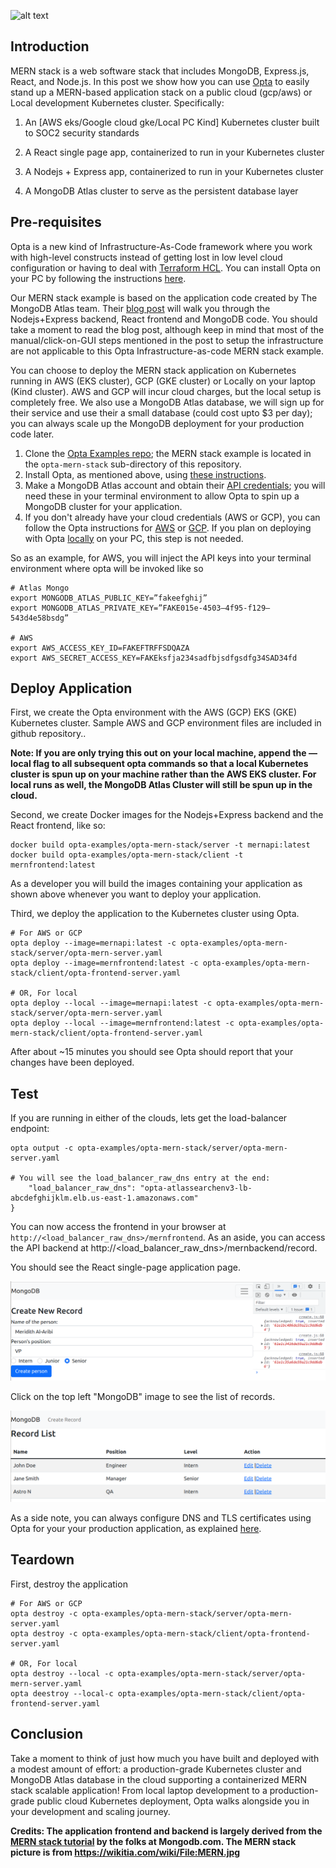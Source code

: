 ![alt text](MERN.jpb "MERN Stack MongoDB, Express, React, Node.js")
## Introduction

MERN stack is a web software stack that includes MongoDB, Express.js, React, and Node.js. In this post we show how you can use [Opta](https://docs.opta.dev/) to easily stand up a MERN-based application stack on a public cloud (gcp/aws) or Local development Kubernetes cluster. Specifically:

1. An [AWS eks/Google cloud gke/Local PC Kind] Kubernetes cluster built to SOC2 security standards

2. A React single page app, containerized to run in your Kubernetes cluster

3. A Nodejs + Express app, containerized to run in your Kubernetes cluster

4. A MongoDB Atlas cluster to serve as the persistent database layer


## Pre-requisites

Opta is a new kind of Infrastructure-As-Code framework where you work with high-level constructs instead of getting lost in low level cloud configuration or having to deal with [Terraform HCL](https://blog.runx.dev/my-pet-peeves-with-terraform-f9bb37d94950). You can install Opta on your PC by following the instructions [here](https://docs.opta.dev/installation/).

Our MERN stack example is based on the application code created by The MongoDB Atlas team. Their [blog post](https://www.mongodb.com/languages/mern-stack-tutorial) will walk you through the Nodejs+Express backend, React frontend and MongoDB code. You should take a moment to read the blog post, although keep in mind that most of the manual/click-on-GUI steps mentioned in the post to setup the infrastructure are not applicable to this Opta Infrastructure-as-code MERN stack example.

You can choose to deploy the MERN stack application on Kubernetes running in AWS (EKS cluster), GCP (GKE cluster) or Locally on your laptop (Kind cluster). AWS and GCP will incur cloud charges, but the local setup is completely free. We also use a MongoDB Atlas database, we will sign up for their service and use their a small database (could cost upto $3 per day); you can always scale up the MongoDB deployment for your production code later.


1. Clone the [Opta Examples repo](https://github.com/run-x/opta-examples); the MERN stack example is located in the `opta-mern-stack` sub-directory of this repository.
2. Install Opta, as mentioned above, using [these instructions](https://docs.opta.dev/installation/).
3. Make a MongoDB Atlas account and obtain their [API credentials](https://docs.atlas.mongodb.com/tutorial/manage-programmatic-access?utm_source=runx_opta&utm_campaign=pla&utm_medium=referral); you will need these in your terminal environment to allow Opta to spin up a MongoDB cluster for your application.
4. If you don't already have your cloud credentials (AWS or GCP), you can follow the Opta instructions for [AWS](https://docs.opta.dev/getting-started/aws/) or [GCP](https://docs.opta.dev/getting-started/gcp/). If you plan on deploying with Opta [locally](https://docs.opta.dev/getting-started/local/) on your PC, this step is not needed.

So as an example, for AWS, you will inject the API keys into your terminal environment where opta will be invoked like so

```
# Atlas Mongo
export MONGODB_ATLAS_PUBLIC_KEY=”fakeefghij”
export MONGODB_ATLAS_PRIVATE_KEY=”FAKE015e-4503–4f95-f129–543d4e58bsdg”

# AWS
export AWS_ACCESS_KEY_ID=FAKEFTRFFSDQAZA
export AWS_SECRET_ACCESS_KEY=FAKEksfja234sadfbjsdfgsdfg34SAD34fd

```

## Deploy Application

First, we create the Opta environment with the AWS (GCP) EKS (GKE) Kubernetes cluster. Sample AWS and GCP environment files are included in github repository..

__Note: If you are only trying this out on your local machine, append the — local flag to all subsequent opta commands so that a local Kubernetes cluster is spun up on your machine rather than the AWS EKS cluster. For local runs as well, the MongoDB Atlas Cluster will still be spun up in the cloud.__

Second, we create Docker images for the Nodejs+Express backend and the React frontend, like so:

```
docker build opta-examples/opta-mern-stack/server -t mernapi:latest
docker build opta-examples/opta-mern-stack/client -t mernfrontend:latest
```

As a developer you will build the images containing your application as shown above whenever you want to deploy your application. 

Third, we deploy the application to the Kubernetes cluster using Opta. 

```
# For AWS or GCP
opta deploy --image=mernapi:latest -c opta-examples/opta-mern-stack/server/opta-mern-server.yaml 
opta deploy --image=mernfrontend:latest -c opta-examples/opta-mern-stack/client/opta-frontend-server.yaml 

# OR, For local
opta deploy --local --image=mernapi:latest -c opta-examples/opta-mern-stack/server/opta-mern-server.yaml 
opta deploy --local --image=mernfrontend:latest -c opta-examples/opta-mern-stack/client/opta-frontend-server.yaml  
```

After about ~15 minutes you should see Opta should report that your changes have been deployed. 
## Test

If you are running in either of the clouds, lets get the load-balancer endpoint:

```
opta output -c opta-examples/opta-mern-stack/server/opta-mern-server.yaml

# You will see the load_balancer_raw_dns entry at the end: 
    "load_balancer_raw_dns": "opta-atlassearchenv3-lb-abcdefghijklm.elb.us-east-1.amazonaws.com"
}
```

You can now access the frontend in your browser at `http://<load_balancer_raw_dns>/mernfrontend`. As an aside, you can access the API backend at http://<load_balancer_raw_dns>/mernbackend/record.

You should see the React single-page application page.


![alt text](mern-insert-record.png "MERN Stack React SPA Insert Record")

Click on the top left "MongoDB" image to see the list of records.

![alt text](mern-record-list.png "MERN Stack React SPA Record List")

As a side note, you can always configure DNS and TLS certificates using Opta for your your production application, as explained [here](https://docs.opta.dev/tutorials/ingress/).

## Teardown

First, destroy the application
```
# For AWS or GCP
opta destroy -c opta-examples/opta-mern-stack/server/opta-mern-server.yaml 
opta destroy -c opta-examples/opta-mern-stack/client/opta-frontend-server.yaml 

# OR, For local
opta destroy --local -c opta-examples/opta-mern-stack/server/opta-mern-server.yaml 
opta deestroy --local-c opta-examples/opta-mern-stack/client/opta-frontend-server.yaml  
```


## Conclusion

Take a moment to think of just how much you have built and deployed with a modest amount of effort: a production-grade Kubernetes cluster and MongoDB Atlas database in the cloud supporting a containerized MERN stack scalable application! From local laptop development to a production-grade public cloud Kubernetes deployment, Opta walks alongside you in your development and scaling journey. 


__Credits: The application frontend and backend is largely derived from the [MERN stack tutorial](https://www.mongodb.com/languages/mern-stack-tutorial) by the folks at Mongodb.com. The MERN stack picture is from https://wikitia.com/wiki/File:MERN.jpg__